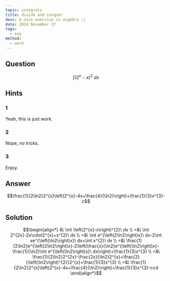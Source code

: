 ```yaml
---
topic: integrals
title: divide and conquer
desc: A nice exercise in algebra ;)
date: 2024 December 27
tags:
  - exp
method:
  - work
---
```



## Question
```math
\int \left(2^{x}-x\right)^{2}\ dx
```


## Hints

### 1
Yeah, this is just work.

### 2
Nope, no tricks.

### 3
Enjoy.


## Answer
```math
\frac{1}{2\ln2}2^{x}\left(2^{x}-4x+\frac{4}{\ln2}\right)+\frac{1}{3}x^{3}-c
```


## Solution

```math
\begin{align*}
  &\ \int \left(2^{x}-x\right)^{2}\ dx
  \\ =&\ \int 2^{2x}-2x\cdot2^{x}+x^{2}\ dx
  \\ =&\ \int e^{\left(2\ln2\right)x}\ dx-2\int xe^{\left(\ln2\right)x}\ dx+\int x^{2}\ dx
  \\ =&\ \frac{1}{2\ln2}e^{\left(2\ln2\right)x}-2\left(\frac{x}{\ln2}e^{\left(\ln2\right)x}-\frac{1}{\ln2}\int e^{\left(\ln2\right)x}\ dx\right)+\frac{1}{3}x^{3}
  \\ =&\ \frac{1}{2\ln2}2^{2x}-\frac{2x}{\ln2}2^{x}+\frac{2}{\left(\ln2\right)^{2}}2^{x}+\frac{1}{3}x^{3}
  \\ =&\ \frac{1}{2\ln2}2^{x}\left(2^{x}-4x+\frac{4}{\ln2}\right)+\frac{1}{3}x^{3}-ccd
\end{align*}
```
